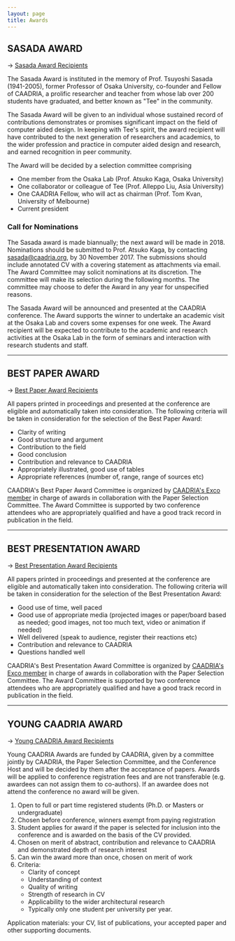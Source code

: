 ```yaml
---
layout: page
title: Awards
---
```


## SASADA AWARD
&rarr; [Sasada Award Recipients](award-sasada.md)

The Sasada Award is instituted in the memory of Prof. Tsuyoshi Sasada (1941-2005), former Professor of Osaka University, co-founder and Fellow of CAADRIA, a prolific researcher and teacher from whose lab over 200 students have graduated, and better known as "Tee" in the community.

The Sasada Award will be given to an individual whose sustained record of contributions demonstrates or promises significant impact on the field of computer aided design. In keeping with Tee's spirit, the award recipient will have contributed to the next generation of researchers and academics, to the wider profession and practice in computer aided design and research, and earned recognition in peer community.

The Award will be decided by a selection committee comprising

* One member from the Osaka Lab (Prof. Atsuko Kaga, Osaka University)
* One collaborator or colleague of Tee (Prof. Alleppo Liu, Asia University)
* One CAADRIA Fellow, who will act as chairman (Prof. Tom Kvan, University of Melbourne)
* Current president

### Call for Nominations
The Sasada award is made biannually; the next award will be made in 2018. Nominations should be submitted to Prof. Atsuko Kaga, by contacting sasada@caadria.org, by 30 November 2017. The submissions should include annotated CV with a covering statement as attachments via email. The Award Committee may solicit nominations at its discretion. The committee will make its selection during the following months. The committee may choose to defer the Award in any year for unspecified reasons.

The Sasada Award will be announced and presented at the CAADRIA conference. The Award supports the winner to undertake an academic visit at the Osaka Lab and covers some expenses for one week. The Award recipient will be expected to contribute to the academic and research activities at the Osaka Lab in the form of seminars and interaction with research students and staff.

----

## BEST PAPER AWARD
&rarr; [Best Paper Award Recipients](award-recipients.md#best-paper-award)

All papers printed in proceedings and presented at the conference are eligible and automatically taken into consideration. The following criteria will be taken in consideration for the selection of the Best Paper Award:

* Clarity of writing
* Good structure and argument
* Contribution to the field
* Good conclusion
* Contribution and relevance to CAADRIA
* Appropriately illustrated, good use of tables
* Appropriate references (number of, range, range of sources etc)

CAADRIA's Best Paper Award Committee is organized by [CAADRIA's Exco member](officers.md) in charge of awards in collaboration with the Paper Selection Committee. The Award Committee is supported by two conference attendees who are appropriately qualified and have a good track record in publication in the field.

----

## BEST PRESENTATION AWARD
&rarr; [Best Presentation Award Recipients](award-recipients.md#best-presentation-award)

All papers printed in proceedings and presented at the conference are eligible and automatically taken into consideration. The following criteria will be taken in consideration for the selection of the Best Presentation Award:

* Good use of time, well paced
* Good use of appropriate media (projected images or paper/board based as needed; good images, not too much text, video or animation if needed)
* Well delivered (speak to audience, register their reactions etc)
* Contribution and relevance to CAADRIA
* Questions handled well

CAADRIA's Best Presentation Award Committee is organized by [CAADRIA's Exco member](officers.md) in charge of awards in collaboration with the Paper Selection Committee. The Award Committee is supported by two conference attendees who are appropriately qualified and have a good track record in publication in the field.

----

## YOUNG CAADRIA AWARD
&rarr; [Young CAADRIA Award Recipients](award-recipients.md#young-caadria-award)

Young CAADRIA Awards are funded by CAADRIA, given by a committee jointly by CAADRIA, the Paper Selection Committee, and the Conference Host and will be decided by them after the acceptance of papers. Awards will be applied to conference registration fees and are not transferable (e.g. awardees can not assign them to co-authors). If an awardee does not attend the conference no award will be given.

1. Open to full or part time registered students (Ph.D. or Masters or undergraduate)
1. Chosen before conference, winners exempt from paying registration
1. Student applies for award if the paper is selected for inclusion into the conference and is awarded on the basis of the CV provided.
1. Chosen on merit of abstract, contribution and relevance to CAADRIA and demonstrated depth of research interest
1. Can win the award more than once, chosen on merit of work
1. Criteria:
   * Clarity of concept
   * Understanding of context
   * Quality of writing
   * Strength of research in CV
   * Applicability to the wider architectural research
   * Typically only one student per university per year.

Application materials: your CV, list of publications, your accepted paper and other supporting documents.
